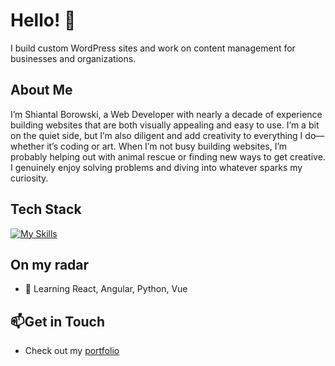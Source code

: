 # Hello! 👋

I build custom WordPress sites and work on content management for businesses and organizations.

## About Me

I’m Shiantal Borowski, a Web Developer with nearly a decade of experience building websites that are both visually appealing and easy to use. I’m a bit on the quiet side, but I’m also diligent and add creativity to everything I do—whether it’s coding or art. When I’m not busy building websites, I’m probably helping out with animal rescue or finding new ways to get creative. I genuinely enjoy solving problems and diving into whatever sparks my curiosity.

## Tech Stack
[![My Skills](https://skillicons.dev/icons?i=wordpress,github,js,php,html,css,sass,photoshop)](https://skillicons.dev)

## On my radar

- 🌱 Learning React, Angular, Python, Vue

## 📫Get in Touch

- Check out my [portfolio](https://sjfdev.com)


